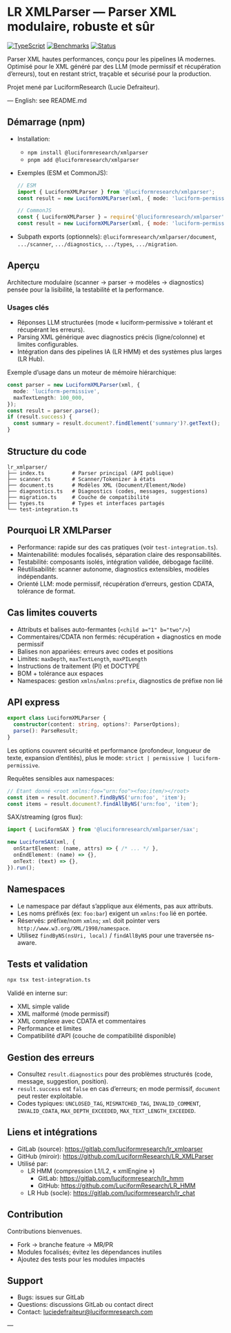 # LR XMLParser — Parser XML modulaire, robuste et sûr

[![TypeScript](https://img.shields.io/badge/TypeScript-5.0-blue)](https://www.typescriptlang.org/)
[![Benchmarks](https://img.shields.io/badge/Benchmarks-~2x%20plus%20rapide-green)](./test-integration.ts)
[![Status](https://img.shields.io/badge/Status-Ready%20for%20LLM%20workflows-success)](#usages-cl%C3%A9s)

Parser XML hautes performances, conçu pour les pipelines IA modernes. Optimisé pour le XML généré par des LLM (mode permissif et récupération d’erreurs), tout en restant strict, traçable et sécurisé pour la production.

Projet mené par LuciformResearch (Lucie Defraiteur).

— English: see README.md

## Démarrage (npm)

- Installation:
  - `npm install @luciformresearch/xmlparser`
  - `pnpm add @luciformresearch/xmlparser`

- Exemples (ESM et CommonJS):
  ```ts
  // ESM
  import { LuciformXMLParser } from '@luciformresearch/xmlparser';
  const result = new LuciformXMLParser(xml, { mode: 'luciform-permissive' }).parse();
  ```
  ```js
  // CommonJS
  const { LuciformXMLParser } = require('@luciformresearch/xmlparser');
  const result = new LuciformXMLParser(xml, { mode: 'luciform-permissive' }).parse();
  ```

- Subpath exports (optionnels): `@luciformresearch/xmlparser/document`, `.../scanner`, `.../diagnostics`, `.../types`, `.../migration`.

## Aperçu

Architecture modulaire (scanner → parser → modèles → diagnostics) pensée pour la lisibilité, la testabilité et la performance.

### Usages clés

- Réponses LLM structurées (mode « luciform‑permissive » tolérant et récupérant les erreurs).
- Parsing XML générique avec diagnostics précis (ligne/colonne) et limites configurables.
- Intégration dans des pipelines IA (LR HMM) et des systèmes plus larges (LR Hub).

Exemple d’usage dans un moteur de mémoire hiérarchique:

```ts
const parser = new LuciformXMLParser(xml, {
  mode: 'luciform-permissive',
  maxTextLength: 100_000,
});
const result = parser.parse();
if (result.success) {
  const summary = result.document?.findElement('summary')?.getText();
}
```

## Structure du code

```
lr_xmlparser/
├── index.ts         # Parser principal (API publique)
├── scanner.ts       # Scanner/Tokenizer à états
├── document.ts      # Modèles XML (Document/Element/Node)
├── diagnostics.ts   # Diagnostics (codes, messages, suggestions)
├── migration.ts     # Couche de compatibilité
├── types.ts         # Types et interfaces partagés
└── test-integration.ts
```

## Pourquoi LR XMLParser

- Performance: rapide sur des cas pratiques (voir `test-integration.ts`).
- Maintenabilité: modules focalisés, séparation claire des responsabilités.
- Testabilité: composants isolés, intégration validée, débogage facilité.
- Réutilisabilité: scanner autonome, diagnostics extensibles, modèles indépendants.
- Orienté LLM: mode permissif, récupération d’erreurs, gestion CDATA, tolérance de format.

## Cas limites couverts

- Attributs et balises auto-fermantes (`<child a="1" b="two"/>`)
- Commentaires/CDATA non fermés: récupération + diagnostics en mode permissif
- Balises non appariées: erreurs avec codes et positions
- Limites: `maxDepth`, `maxTextLength`, `maxPILength`
- Instructions de traitement (PI) et DOCTYPE
- BOM + tolérance aux espaces
- Namespaces: gestion `xmlns`/`xmlns:prefix`, diagnostics de préfixe non lié

## API express

```ts
export class LuciformXMLParser {
  constructor(content: string, options?: ParserOptions);
  parse(): ParseResult;
}
```

Les options couvrent sécurité et performance (profondeur, longueur de texte, expansion d’entités), plus le mode: `strict | permissive | luciform-permissive`.

Requêtes sensibles aux namespaces:
```ts
// Étant donné <root xmlns:foo="urn:foo"><foo:item/></root>
const item = result.document?.findByNS('urn:foo', 'item');
const items = result.document?.findAllByNS('urn:foo', 'item');
```

SAX/streaming (gros flux):
```ts
import { LuciformSAX } from '@luciformresearch/xmlparser/sax';

new LuciformSAX(xml, {
  onStartElement: (name, attrs) => { /* ... */ },
  onEndElement: (name) => {},
  onText: (text) => {},
}).run();
```

## Namespaces

- Le namespace par défaut s’applique aux éléments, pas aux attributs.
- Les noms préfixés (ex: `foo:bar`) exigent un `xmlns:foo` lié en portée.
- Réservés: préfixe/nom `xmlns`; `xml` doit pointer vers `http://www.w3.org/XML/1998/namespace`.
- Utilisez `findByNS(nsUri, local)` / `findAllByNS` pour une traversée ns-aware.

## Tests et validation

```bash
npx tsx test-integration.ts
```

Validé en interne sur:

- XML simple valide
- XML malformé (mode permissif)
- XML complexe avec CDATA et commentaires
- Performance et limites
- Compatibilité d’API (couche de compatibilité disponible)

## Gestion des erreurs

- Consultez `result.diagnostics` pour des problèmes structurés (code, message, suggestion, position).
- `result.success` est `false` en cas d’erreurs; en mode permissif, `document` peut rester exploitable.
- Codes typiques: `UNCLOSED_TAG`, `MISMATCHED_TAG`, `INVALID_COMMENT`, `INVALID_CDATA`, `MAX_DEPTH_EXCEEDED`, `MAX_TEXT_LENGTH_EXCEEDED`.

## Liens et intégrations

- GitLab (source): https://gitlab.com/luciformresearch/lr_xmlparser
- GitHub (miroir): https://github.com/LuciformResearch/LR_XMLParser
- Utilisé par:
  - LR HMM (compression L1/L2, « xmlEngine »)
    - GitLab: https://gitlab.com/luciformresearch/lr_hmm
    - GitHub: https://github.com/LuciformResearch/LR_HMM
  - LR Hub (socle): https://gitlab.com/luciformresearch/lr_chat

## Contribution

Contributions bienvenues.

- Fork → branche feature → MR/PR
- Modules focalisés; évitez les dépendances inutiles
- Ajoutez des tests pour les modules impactés

## Support

- Bugs: issues sur GitLab
- Questions: discussions GitLab ou contact direct
- Contact: luciedefraiteur@luciformresearch.com

—
